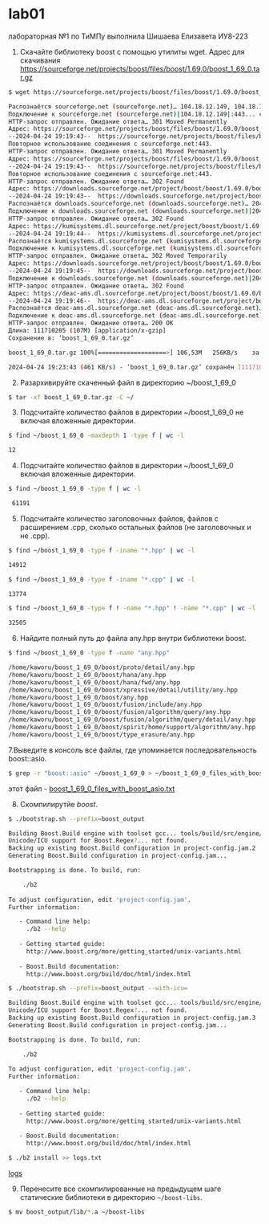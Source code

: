 # lab01
лабораторная №1 по ТиМПу
выполнила Шишаева Елизавета ИУ8-223

1. Скачайте библиотеку boost с помощью утилиты wget. Адрес для скачивания
   https://sourceforge.net/projects/boost/files/boost/1.69.0/boost_1_69_0.tar.gz
```bash
$ wget https://sourceforge.net/projects/boost/files/boost/1.69.0/boost_1_69_0.tar.gz
```
```bash
Распознаётся sourceforge.net (sourceforge.net)… 104.18.12.149, 104.18.13.149, 2606:4700::6812:d95, ...
Подключение к sourceforge.net (sourceforge.net)|104.18.12.149|:443... соединение установлено.
HTTP-запрос отправлен. Ожидание ответа… 301 Moved Permanently
Адрес: https://sourceforge.net/projects/boost/files/boost/1.69.0/boost_1_69_0.tar.gz/ [переход]
--2024-04-24 19:19:43--  https://sourceforge.net/projects/boost/files/boost/1.69.0/boost_1_69_0.tar.gz/
Повторное использование соединения с sourceforge.net:443.
HTTP-запрос отправлен. Ожидание ответа… 301 Moved Permanently
Адрес: https://sourceforge.net/projects/boost/files/boost/1.69.0/boost_1_69_0.tar.gz/download [переход]
--2024-04-24 19:19:43--  https://sourceforge.net/projects/boost/files/boost/1.69.0/boost_1_69_0.tar.gz/download
Повторное использование соединения с sourceforge.net:443.
HTTP-запрос отправлен. Ожидание ответа… 302 Found
Адрес: https://downloads.sourceforge.net/project/boost/boost/1.69.0/boost_1_69_0.tar.gz?ts=gAAAAABmKTEf_6t2xddwBFO6N4tMmgSUHVzvGvSul7K4K-RvO_HWRnFykDdLZRB17e9L-4bPQcW1OGH4pwoeZ6grLS4Kk3tAiA%3D%3D&use_mirror=kumisystems&r= [переход]
--2024-04-24 19:19:43--  https://downloads.sourceforge.net/project/boost/boost/1.69.0/boost_1_69_0.tar.gz?ts=gAAAAABmKTEf_6t2xddwBFO6N4tMmgSUHVzvGvSul7K4K-RvO_HWRnFykDdLZRB17e9L-4bPQcW1OGH4pwoeZ6grLS4Kk3tAiA%3D%3D&use_mirror=kumisystems&r=
Распознаётся downloads.sourceforge.net (downloads.sourceforge.net)… 204.68.111.105
Подключение к downloads.sourceforge.net (downloads.sourceforge.net)|204.68.111.105|:443... соединение установлено.
HTTP-запрос отправлен. Ожидание ответа… 302 Found
Адрес: https://kumisystems.dl.sourceforge.net/project/boost/boost/1.69.0/boost_1_69_0.tar.gz?viasf=1 [переход]
--2024-04-24 19:19:44--  https://kumisystems.dl.sourceforge.net/project/boost/boost/1.69.0/boost_1_69_0.tar.gz?viasf=1
Распознаётся kumisystems.dl.sourceforge.net (kumisystems.dl.sourceforge.net)… 148.251.120.111, 2a01:4f8:210:1057::2
Подключение к kumisystems.dl.sourceforge.net (kumisystems.dl.sourceforge.net)|148.251.120.111|:443... соединение установлено.
HTTP-запрос отправлен. Ожидание ответа… 302 Moved Temporarily
Адрес: https://downloads.sourceforge.net/project/boost/boost/1.69.0/boost_1_69_0.tar.gz?download&failedmirror=kumisystems.dl.sourceforge.net [переход]
--2024-04-24 19:19:45--  https://downloads.sourceforge.net/project/boost/boost/1.69.0/boost_1_69_0.tar.gz?download&failedmirror=kumisystems.dl.sourceforge.net
Подключение к downloads.sourceforge.net (downloads.sourceforge.net)|204.68.111.105|:443... соединение установлено.
HTTP-запрос отправлен. Ожидание ответа… 302 Found
Адрес: https://deac-ams.dl.sourceforge.net/project/boost/boost/1.69.0/boost_1_69_0.tar.gz?viasf=1 [переход]
--2024-04-24 19:19:46--  https://deac-ams.dl.sourceforge.net/project/boost/boost/1.69.0/boost_1_69_0.tar.gz?viasf=1
Распознаётся deac-ams.dl.sourceforge.net (deac-ams.dl.sourceforge.net)… 185.34.27.55
Подключение к deac-ams.dl.sourceforge.net (deac-ams.dl.sourceforge.net)|185.34.27.55|:443... соединение установлено.
HTTP-запрос отправлен. Ожидание ответа… 200 OK
Длина: 111710205 (107M) [application/x-gzip]
Сохранение в: ‘boost_1_69_0.tar.gz’

boost_1_69_0.tar.gz 100%[===================>] 106,53M   256KB/s    за 3m 57s  

2024-04-24 19:23:43 (461 KB/s) - ‘boost_1_69_0.tar.gz’ сохранён [111710205/111710205]
```
2. Разархивируйте скаченный файл в директорию ~/boost_1_69_0
```bash
$ tar -xf boost_1_69_0.tar.gz -C ~/
```
3. Подсчитайте количество файлов в директории ~/boost_1_69_0 не включая вложенные директории.
```bash
$ find ~/boost_1_69_0 -maxdepth 1 -type f | wc -l
```
```bash
12
```
4. Подсчитайте количество файлов в директории ~/boost_1_69_0 включая вложенные директории.
```bash
$ find ~/boost_1_69_0 -type f | wc -l
```
```bash
 61191
```
5. Подсчитайте количество заголовочных файлов, файлов с расширением .cpp, сколько остальных файлов (не заголовочных и не .cpp).
```bash
$ find ~/boost_1_69_0 -type f -iname "*.hpp" | wc -l
```
```bash
14912
```
```bash
$ find ~/boost_1_69_0 -type f -iname "*.cpp" | wc -l
```
```bash
13774
```
```bash
$ find ~/boost_1_69_0 -type f ! -name "*.hpp" ! -name "*.cpp" | wc -l
```
```bash
32505
```
6. Найдите полный путь до файла any.hpp внутри библиотеки boost.
```bash
$ find ~/boost_1_69_0 -type f -name "any.hpp"
```
```bash
/home/kaworu/boost_1_69_0/boost/proto/detail/any.hpp
/home/kaworu/boost_1_69_0/boost/hana/any.hpp
/home/kaworu/boost_1_69_0/boost/hana/fwd/any.hpp
/home/kaworu/boost_1_69_0/boost/xpressive/detail/utility/any.hpp
/home/kaworu/boost_1_69_0/boost/any.hpp
/home/kaworu/boost_1_69_0/boost/fusion/include/any.hpp
/home/kaworu/boost_1_69_0/boost/fusion/algorithm/query/any.hpp
/home/kaworu/boost_1_69_0/boost/fusion/algorithm/query/detail/any.hpp
/home/kaworu/boost_1_69_0/boost/spirit/home/support/algorithm/any.hpp
/home/kaworu/boost_1_69_0/boost/type_erasure/any.hpp
```
7.Выведите в консоль все файлы, где упоминается последовательность boost::asio.
```bash
$ grep -r "boost::asio" ~/boost_1_69_0 > ~/boost_1_69_0_files_with_boost_asio.txt
```
этот файл - [boost_1_69_0_files_with_boost_asio.txt](https://github.com/kaworururur/lab01/blob/main/boost_1_69_0_files_with_boost_asio.txt)

8. Скомпилирутйе *boost*.
```bash
$ ./bootstrap.sh --prefix=boost_output
```
```bash
Building Boost.Build engine with toolset gcc... tools/build/src/engine/bin.linuxx86_64/b2
Unicode/ICU support for Boost.Regex?... not found.
Backing up existing Boost.Build configuration in project-config.jam.2
Generating Boost.Build configuration in project-config.jam...

Bootstrapping is done. To build, run:

    ./b2
    
To adjust configuration, edit 'project-config.jam'.
Further information:

   - Command line help:
     ./b2 --help
     
   - Getting started guide: 
     http://www.boost.org/more/getting_started/unix-variants.html
     
   - Boost.Build documentation:
     http://www.boost.org/build/doc/html/index.html
```
```bash
$ ./bootstrap.sh --prefix=boost_output --with-icu= 
```
```bash
Building Boost.Build engine with toolset gcc... tools/build/src/engine/bin.linuxx86_64/b2
Unicode/ICU support for Boost.Regex?... not found.
Backing up existing Boost.Build configuration in project-config.jam.3
Generating Boost.Build configuration in project-config.jam...

Bootstrapping is done. To build, run:

    ./b2
    
To adjust configuration, edit 'project-config.jam'.
Further information:

   - Command line help:
     ./b2 --help
     
   - Getting started guide: 
     http://www.boost.org/more/getting_started/unix-variants.html
     
   - Boost.Build documentation:
     http://www.boost.org/build/doc/html/index.html
```
```bash
$ ./b2 install >> logs.txt
```
[logs](https://github.com/kaworururur/lab01/blob/main/logs.txt)

9. Перенесите все скомпилированные на предыдущем шаге статические библиотеки в директорию `~/boost-libs`.
```bash
$ mv boost_output/lib/*.a ~/boost-libs
```

